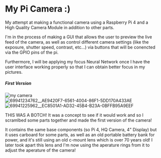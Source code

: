 # My Pi Camera :)
My attempt at making a functional camera using a Raspberry Pi 4 and a High Quality Camera Module in addition to other parts.

I'm in the process of making a GUI that allows the user to preview the live feed of the camera, as well as control different camera settings (like the exposure, shutter speed, contrast, etc...) via buttons that will be conencted via the GPIO pins of the pi.

Furthermore, I will be applying my focus Neural Network once I have the user interface working properly so that I can obtain better focus in my pictures. 

##### First Version

![my camera](https://github.com/wallenby/erik_pi_camera/assets/83599857/ab4a7ec1-60b4-4f82-bc45-d4704dbb30a2)
![69941234762__AE9420F7-6561-4004-86F1-5DD170A433AE](https://github.com/wallenby/erik_pi_camera/assets/83599857/e045ef2e-0d50-4381-88b1-05bff23dbd4a)
![69941225962__EC8501A1-AD32-45B4-B23A-0BFFB95A9EEF](https://github.com/wallenby/erik_pi_camera/assets/83599857/f6fc717f-eed3-4b46-824b-4504608ead60)

THIS WAS A BOTCH! It was a concept to see if it would work and so I scramlbed some parts together and made the first version of the camera!

It contains the same base components (so Pi 4, HQ Camera, 4" Display) but it uses carboard for some parts, as well as an old portable battery bank for power, and it's still using an old c-mount lens which is over 70 years old! I later took apart this lens and I'm now using the aperature rings from it to adjust the aperature of the camera!

